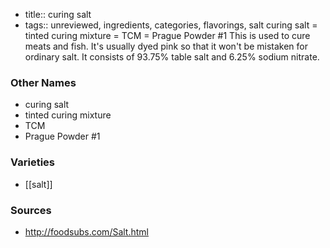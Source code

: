 - title:: curing salt
- tags:: unreviewed, ingredients, categories, flavorings, salt
curing salt = tinted curing mixture = TCM = Prague Powder #1 This is used to cure meats and fish. It's usually dyed pink so that it won't be mistaken for ordinary salt. It consists of 93.75% table salt and 6.25% sodium nitrate.

### Other Names

* curing salt
* tinted curing mixture
* TCM
* Prague Powder #1

### Varieties

* [[salt]]

### Sources
* http://foodsubs.com/Salt.html

